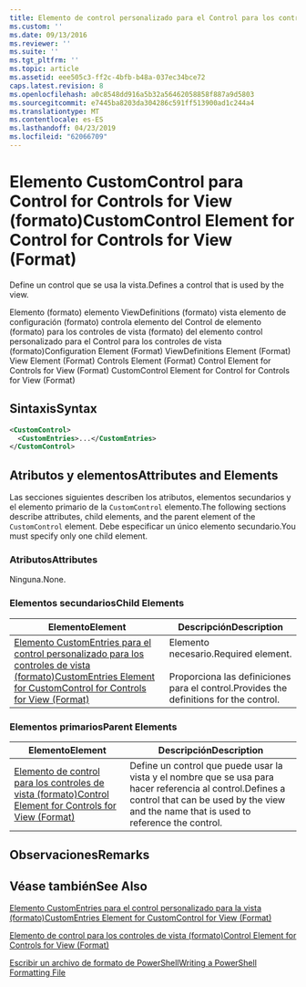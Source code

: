 ```yaml
---
title: Elemento de control personalizado para el Control para los controles de vista (formato) | Microsoft Docs
ms.custom: ''
ms.date: 09/13/2016
ms.reviewer: ''
ms.suite: ''
ms.tgt_pltfrm: ''
ms.topic: article
ms.assetid: eee505c3-ff2c-4bfb-b48a-037ec34bce72
caps.latest.revision: 8
ms.openlocfilehash: a0c8548dd916a5b32a56462058858f887a9d5803
ms.sourcegitcommit: e7445ba8203da304286c591ff513900ad1c244a4
ms.translationtype: MT
ms.contentlocale: es-ES
ms.lasthandoff: 04/23/2019
ms.locfileid: "62066709"
---
```

# <a name="customcontrol-element-for-control-for-controls-for-view-format"></a><span data-ttu-id="d6923-102">Elemento CustomControl para Control for Controls for View (formato)</span><span class="sxs-lookup"><span data-stu-id="d6923-102">CustomControl Element for Control for Controls for View (Format)</span></span>

<span data-ttu-id="d6923-103">Define un control que se usa la vista.</span><span class="sxs-lookup"><span data-stu-id="d6923-103">Defines a control that is used by the view.</span></span>

<span data-ttu-id="d6923-104">Elemento (formato) elemento ViewDefinitions (formato) vista elemento de configuración (formato) controla elemento del Control de elemento (formato) para los controles de vista (formato) del elemento control personalizado para el Control para los controles de vista (formato)</span><span class="sxs-lookup"><span data-stu-id="d6923-104">Configuration Element (Format) ViewDefinitions Element (Format) View Element (Format) Controls Element (Format) Control Element for Controls for View (Format) CustomControl Element for Control for Controls for View (Format)</span></span>

## <a name="syntax"></a><span data-ttu-id="d6923-105">Sintaxis</span><span class="sxs-lookup"><span data-stu-id="d6923-105">Syntax</span></span>

```xml
<CustomControl>
  <CustomEntries>...</CustomEntries>
</CustomControl>
```

## <a name="attributes-and-elements"></a><span data-ttu-id="d6923-106">Atributos y elementos</span><span class="sxs-lookup"><span data-stu-id="d6923-106">Attributes and Elements</span></span>

<span data-ttu-id="d6923-107">Las secciones siguientes describen los atributos, elementos secundarios y el elemento primario de la `CustomControl` elemento.</span><span class="sxs-lookup"><span data-stu-id="d6923-107">The following sections describe attributes, child elements, and the parent element of the `CustomControl` element.</span></span> <span data-ttu-id="d6923-108">Debe especificar un único elemento secundario.</span><span class="sxs-lookup"><span data-stu-id="d6923-108">You must specify only one child element.</span></span>

### <a name="attributes"></a><span data-ttu-id="d6923-109">Atributos</span><span class="sxs-lookup"><span data-stu-id="d6923-109">Attributes</span></span>

<span data-ttu-id="d6923-110">Ninguna.</span><span class="sxs-lookup"><span data-stu-id="d6923-110">None.</span></span>

### <a name="child-elements"></a><span data-ttu-id="d6923-111">Elementos secundarios</span><span class="sxs-lookup"><span data-stu-id="d6923-111">Child Elements</span></span>

|<span data-ttu-id="d6923-112">Elemento</span><span class="sxs-lookup"><span data-stu-id="d6923-112">Element</span></span>|<span data-ttu-id="d6923-113">Descripción</span><span class="sxs-lookup"><span data-stu-id="d6923-113">Description</span></span>|
|-------------|-----------------|
|[<span data-ttu-id="d6923-114">Elemento CustomEntries para el control personalizado para los controles de vista (formato)</span><span class="sxs-lookup"><span data-stu-id="d6923-114">CustomEntries Element for CustomControl for Controls for View (Format)</span></span>](./customentries-element-for-customcontrol-for-controls-for-view-format.md)|<span data-ttu-id="d6923-115">Elemento necesario.</span><span class="sxs-lookup"><span data-stu-id="d6923-115">Required element.</span></span><br /><br /> <span data-ttu-id="d6923-116">Proporciona las definiciones para el control.</span><span class="sxs-lookup"><span data-stu-id="d6923-116">Provides the definitions for the control.</span></span>|

### <a name="parent-elements"></a><span data-ttu-id="d6923-117">Elementos primarios</span><span class="sxs-lookup"><span data-stu-id="d6923-117">Parent Elements</span></span>

|<span data-ttu-id="d6923-118">Elemento</span><span class="sxs-lookup"><span data-stu-id="d6923-118">Element</span></span>|<span data-ttu-id="d6923-119">Descripción</span><span class="sxs-lookup"><span data-stu-id="d6923-119">Description</span></span>|
|-------------|-----------------|
|[<span data-ttu-id="d6923-120">Elemento de control para los controles de vista (formato)</span><span class="sxs-lookup"><span data-stu-id="d6923-120">Control Element for Controls for View (Format)</span></span>](./control-element-for-controls-for-view-format.md)|<span data-ttu-id="d6923-121">Define un control que puede usar la vista y el nombre que se usa para hacer referencia al control.</span><span class="sxs-lookup"><span data-stu-id="d6923-121">Defines a control that can be used by the view and the name that is used to reference the control.</span></span>|

## <a name="remarks"></a><span data-ttu-id="d6923-122">Observaciones</span><span class="sxs-lookup"><span data-stu-id="d6923-122">Remarks</span></span>

## <a name="see-also"></a><span data-ttu-id="d6923-123">Véase también</span><span class="sxs-lookup"><span data-stu-id="d6923-123">See Also</span></span>

[<span data-ttu-id="d6923-124">Elemento CustomEntries para el control personalizado para la vista (formato)</span><span class="sxs-lookup"><span data-stu-id="d6923-124">CustomEntries Element for CustomControl for View (Format)</span></span>](./customentries-element-for-customcontrol-for-controls-for-configuration-format.md)

[<span data-ttu-id="d6923-125">Elemento de control para los controles de vista (formato)</span><span class="sxs-lookup"><span data-stu-id="d6923-125">Control Element for Controls for View (Format)</span></span>](./control-element-for-controls-for-view-format.md)

[<span data-ttu-id="d6923-126">Escribir un archivo de formato de PowerShell</span><span class="sxs-lookup"><span data-stu-id="d6923-126">Writing a PowerShell Formatting File</span></span>](./writing-a-powershell-formatting-file.md)
